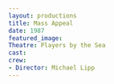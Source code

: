 ```yaml
---
layout: productions
title: Mass Appeal
date: 1987
featured_image:
Theatre: Players by the Sea
cast:
crew:
- Director: Michael Lipp
---
```

